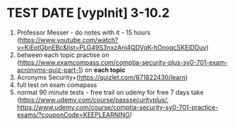 # TEST DATE [vyplnit] 3-10.2
1. Professor Messer - do notes with it - 15 hours (https://www.youtube.com/watch?v=KiEptGbnEBc&list=PLG49S3nxzAnl4QDVqK-hOnoqcSKEIDDuv)
2. between each topic practise on (https://www.examcompass.com/comptia-security-plus-sy0-701-exam-acronyms-quiz-part-1) on **each topic**
3. Acronyms Security+(https://quizlet.com/871822430/learn)
4. full test on exam comapass
5. normal 90 minute tests - free trail on udemy for free 7 days take (https://www.udemy.com/course/passsecurityplus/, https://www.udemy.com/course/comptia-security-sy0-701-practice-exams/?couponCode=KEEPLEARNING)
